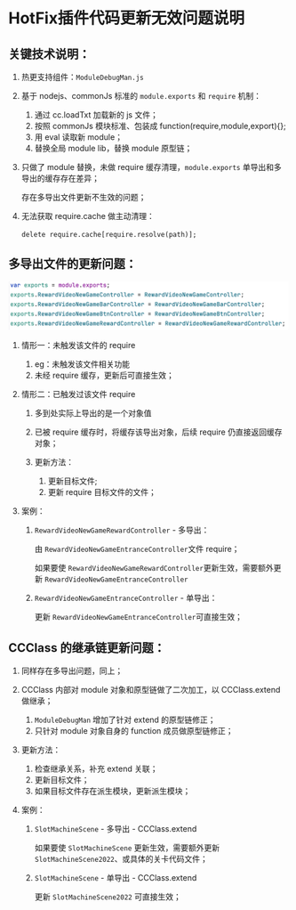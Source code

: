 # HotFix插件代码更新无效问题说明

## 关键技术说明：

1. 热更支持组件：`ModuleDebugMan.js`
2. 基于 nodejs、commonJs 标准的 `module.exports` 和 `require` 机制：

   1. 通过 cc.loadTxt 加载新的 js 文件；
   2. 按照 commonJs 模块标准、包装成 function(require,module,export){};
   3. 用 eval 读取新 module；
   4. 替换全局 module lib，替换 module 原型链；
3. 只做了 module 替换，未做 require 缓存清理，`module.exports` 单导出和多导出的缓存存在差异；

   存在多导出文件更新不生效的问题；
4. 无法获取 require.cache 做主动清理：

   `delete require.cache[require.resolve(path)];`

## 多导出文件的更新问题：

![image](/assets/1758174593053_c961e456.png)

1. 情形一：未触发该文件的 require

   1. eg：未触发该文件相关功能
   2. 未经 require 缓存，更新后可直接生效；
2. 情形二：已触发过该文件 require

   1. 多到处实际上导出的是一个对象值
   2. 已被 require 缓存时，将缓存该导出对象，后续 require 仍直接返回缓存对象；
   3. 更新方法：

      1. 更新目标文件;
      2. 更新 require 目标文件的文件；
3. 案例：

   1. `RewardVideoNewGameRewardController` - 多导出：

      由 `RewardVideoNewGameEntranceController`文件 require；

      如果要使 `RewardVideoNewGameRewardController`更新生效，需要额外更新 `RewardVideoNewGameEntranceController`
   2. `RewardVideoNewGameEntranceController` - 单导出：

      更新 `RewardVideoNewGameEntranceController`可直接生效；

## CCClass 的继承链更新问题：

1. 同样存在多导出问题，同上；
2. CCClass 内部对 module 对象和原型链做了二次加工，以 CCClass.extend 做继承；

   1. `ModuleDebugMan` 增加了针对 extend 的原型链修正；
   2. 只针对 module 对象自身的 function 成员做原型链修正；
3. 更新方法：

   1. 检查继承关系，补充 extend 关联；
   2. 更新目标文件；
   3. 如果目标文件存在派生模块，更新派生模块；
4. 案例：

   1. `SlotMachineScene` - 多导出 - CCClass.extend

      如果要使 `SlotMachineScene` 更新生效，需要额外更新 `SlotMachineScene2022`、或具体的关卡代码文件；
   2. `SlotMachineScene` - 单导出 - CCClass.extend

      更新 `SlotMachineScene2022` 可直接生效；

‍
